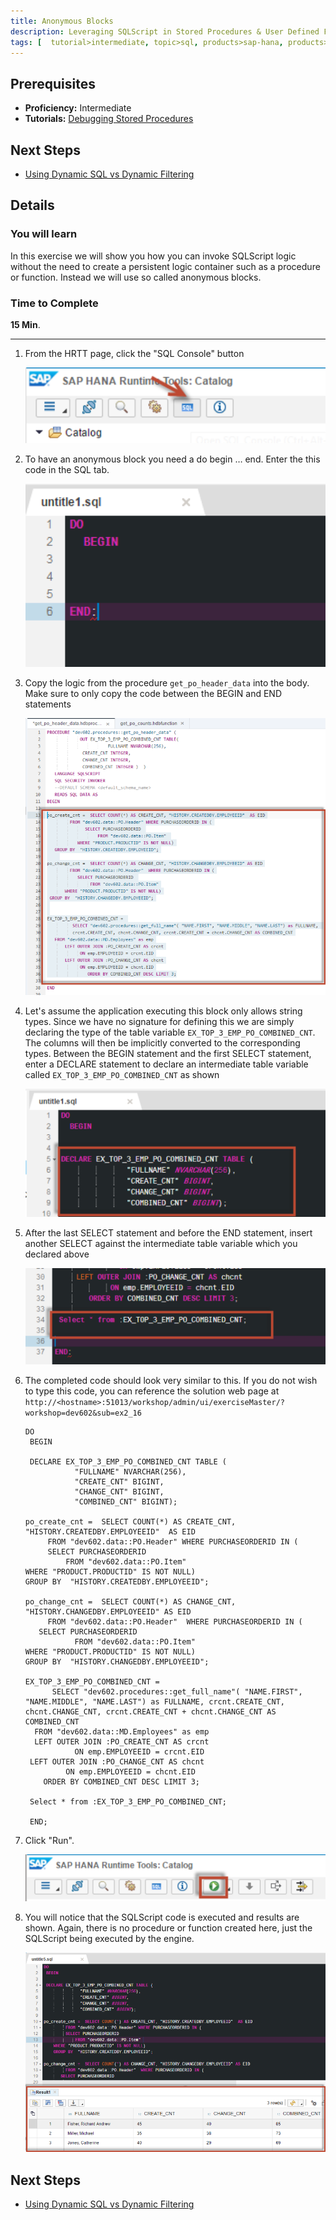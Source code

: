 ```yaml
---
title: Anonymous Blocks
description: Leveraging SQLScript in Stored Procedures & User Defined Functions
tags: [  tutorial>intermediate, topic>sql, products>sap-hana, products>sap-hana\,-express-edition ]
---
```

## Prerequisites  
 - **Proficiency:** Intermediate
 - **Tutorials:** [Debugging Stored Procedures](http://www.sap.com/developer/tutorials/xsa-sqlscript-debugging.html)

## Next Steps
 - [Using Dynamic SQL vs Dynamic Filtering](http://www.sap.com/developer/tutorials/xsa-sqlscript-dynamic.html)

## Details
### You will learn  
In this exercise we will show you how you can invoke SQLScript logic without the need to create a persistent logic container such as a procedure or function. Instead we will use so called anonymous blocks.

### Time to Complete
**15 Min**.

---

1. From the HRTT page, click the "SQL Console" button

    ![SQL console](1.png)

2. To have an anonymous block you need a do begin … end.  Enter the this code in the SQL tab.

    ![SQL tab](2.png)

3. Copy the logic from the procedure `get_po_header_data` into the body.  Make sure to only copy the code between the BEGIN and END statements

    ![logic](3.png)

4. Let's assume the application executing this block only allows string types. Since we have no signature for defining this we are simply declaring the type of the table variable  `EX_TOP_3_EMP_PO_COMBINED_CNT`.  The columns will then be implicitly converted to the corresponding types. Between the BEGIN statement and the first SELECT statement, enter a DECLARE statement to declare an intermediate table variable called `EX_TOP_3_EMP_PO_COMBINED_CNT` as shown

    ![sql code](4.png)

5. After the last SELECT statement and before the END statement, insert another SELECT against the intermediate table variable which you declared above 

    ![select statement](5.png)

6. The completed code should look very similar to this. If you do not wish to type this code, you can reference the solution web page at `http://<hostname>:51013/workshop/admin/ui/exerciseMaster/?workshop=dev602&sub=ex2_16`

    ```
    DO
	 BEGIN
 
	 DECLARE EX_TOP_3_EMP_PO_COMBINED_CNT TABLE (
               "FULLNAME" NVARCHAR(256), 
               "CREATE_CNT" BIGINT, 
               "CHANGE_CNT" BIGINT, 
               "COMBINED_CNT" BIGINT);
 
	po_create_cnt =  SELECT COUNT(*) AS CREATE_CNT, "HISTORY.CREATEDBY.EMPLOYEEID"  AS EID
         FROM "dev602.data::PO.Header" WHERE PURCHASEORDERID IN (
         SELECT PURCHASEORDERID 
             FROM "dev602.data::PO.Item" 
    WHERE "PRODUCT.PRODUCTID" IS NOT NULL)
    GROUP BY  "HISTORY.CREATEDBY.EMPLOYEEID";

	po_change_cnt =  SELECT COUNT(*) AS CHANGE_CNT, "HISTORY.CHANGEDBY.EMPLOYEEID" AS EID
         FROM "dev602.data::PO.Header"  WHERE PURCHASEORDERID IN (
       SELECT PURCHASEORDERID 
               FROM "dev602.data::PO.Item"
    WHERE "PRODUCT.PRODUCTID" IS NOT NULL)
    GROUP BY  "HISTORY.CHANGEDBY.EMPLOYEEID";

	EX_TOP_3_EMP_PO_COMBINED_CNT = 
          SELECT "dev602.procedures::get_full_name"( "NAME.FIRST", "NAME.MIDDLE", "NAME.LAST") as FULLNAME, crcnt.CREATE_CNT, chcnt.CHANGE_CNT, crcnt.CREATE_CNT + chcnt.CHANGE_CNT AS COMBINED_CNT
      FROM "dev602.data::MD.Employees" as emp
      LEFT OUTER JOIN :PO_CREATE_CNT AS crcnt
               ON emp.EMPLOYEEID = crcnt.EID
     LEFT OUTER JOIN :PO_CHANGE_CNT AS chcnt
             ON emp.EMPLOYEEID = chcnt.EID
        ORDER BY COMBINED_CNT DESC LIMIT 3;
     	   
	 Select * from :EX_TOP_3_EMP_PO_COMBINED_CNT;
 
	 END;
    ```
    
7. Click "Run".

    ![run](7.png)

8. You will notice that the SQLScript code is executed and results are shown.  Again, there is no procedure or function created here, just the SQLScript being executed by the engine.

    ![SQL executed](8.png)



## Next Steps
 - [Using Dynamic SQL vs Dynamic Filtering](http://www.sap.com/developer/tutorials/xsa-sqlscript-dynamic.html)
